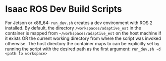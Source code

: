# Isaac ROS Dev Build Scripts

For Jetson or x86_64:
  `run_dev.sh` creates a dev environment with ROS 2 installed. By default, the directory `/workspaces/adaptive_est` in the container is mapped from `~/workspaces/adaptive_est` on the host machine if it exists OR the current working directory from where the script was invoked otherwise. The host directory the container maps to can be explicitly set by running the script with the desired path as the first argument:
  `run_dev.sh -d <path to workspace>`
